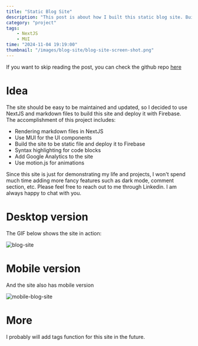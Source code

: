 ```yaml
---
title: "Static Blog Site"
description: "This post is about how I built this static blog site. Building a static blog site is a good way of demonstrating life and development events. I will keep updating this post if I have updates on the site."
category: "project"
tags: 
    - NextJS
    - MUI
time: "2024-11-04 19:19:00"
thumbnail: "/images/blog-site/blog-site-screen-shot.png"
---
```


If you want to skip reading the post, you can check the github repo [here](https://github.com/roger-mengqiu-chen/blog)

# Idea

The site should be easy to be maintained and updated, so I decided to use NextJS and markdown files to build this site and deploy it with Firebase. The accomplishment of this project includes:

- Rendering markdown files in NextJS
- Use MUI for the UI components
- Build the site to be static file and deploy it to Firebase
- Syntax highlighting for code blocks
- Add Google Analytics to the site
- Use motion.js for animations

Since this site is just for demonstrating my life and projects, I won't spend much time adding more fancy features such as dark mode, comment section, etc. Please feel free to reach out to me through Linkedin. I am always happy to chat with you.

# Desktop version

The GIF below shows the site in action:

![blog-site](blog-site/static-site-demo.gif)

# Mobile version

And the site also has mobile version

![mobile-blog-site](blog-site/mobile-recording.gif)

# More

I probably will add tags function for this site in the future. 
